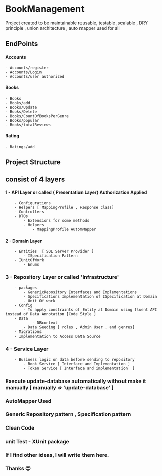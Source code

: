 # BookManagement

Project created to be maintainable  reusable, testable ,scalable , DRY principle , union architecture , auto mapper used for all

## EndPoints
  #### Accounts
	- Accounts/register
	- Accounts/Login
	- Accounts/user authorized

#### Books
	- Books
	- Books/add
	- Books/Update
	- Books/Delete
	- Books/CountOfBooksPerGenre
	- Books/popular
	- Books/totalReviews
#### Rating
	- Ratings/add


## Project Structure
## consist of 4 layers
####	1 - API Layer or called { Presentation Layer} 	 Authorization Applied
		- Configurations
		- Helpers [ MappingProfile , Response class]
		- Controllers
		- DTOs
    		- Extensions for some methods
    		- Helpers
        		- MappingProfile AutomMapper
####	2 - Domain Layer 
		- Entities  [ SQL Server Provider ]
    		- ISpecification Pattern
   		- IUnitOfWork
    		- Enums
###	3 - Repository Layer or called 'Infrastructure'
		- packages 
    		- GenericRepository Interfaces and Implementations
    		- Specifications Implementation of ISpecification at Domain
    		- Unit Of work
		- Config
			- To apply constraints of Entity at Domain using fluent API instead of Data Annotation [Code Style ]
   		- Data
     			- DBcontext
			- Data Seeding [ roles , Admin User , and genres]
		- Migrations
		- Implementation to Access Data Source
###	4 - Service Layer 
		- Business logic on data before sending to repository
    		- Book Service [ Interface and Implementation ]
    		- Token Service [ Interface and implementation  ]


###  Execute  update-database automatically without make it manually [ manually => 'update-database' ]  
### AutoMapper Used
### Generic Repository pattern ,  Specification pattern 
### Clean Code
### unit Test - XUnit package

### If I find other ideas, I will write them  here.
### Thanks  😊  
	
